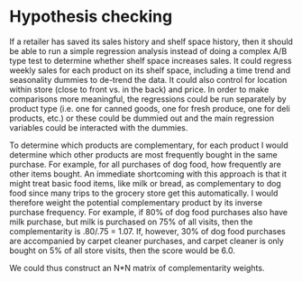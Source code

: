 # Hypothesis checking

If a retailer has saved its sales history and shelf space history, then it should be able to run a simple regression analysis instead of doing a complex A/B type test to determine whether shelf space increases sales. It could regress weekly sales for each product on its shelf space, including a time trend and seasonality dummies to de-trend the data. It could also control for location within store (close to front vs. in the back) and price. In order to make comparisons more meaningful, the regressions could be run separately by product type (i.e. one for canned goods, one for fresh produce, one for deli products, etc.) or these could be dummied out and the main regression variables could be interacted with the dummies. 

To determine which products are complementary, for each product I would determine which other products are most frequently bought in the same purchase. For example, for all purchases of dog food, how frequently are other items bought. An immediate shortcoming with this approach is that it might treat basic food items, like milk or bread, as complementary to dog food since many trips to the grocery store get this automatically. I would therefore weight the potential complementary product by its inverse purchase frequency. For example, if 80% of dog food purchases also have milk purchase, but milk is purchased on 75% of all visits, then the complementarity is .80/.75 = 1.07. If, however, 30% of dog food purchases are accompanied by carpet cleaner purchases, and carpet cleaner is only bought on 5% of all store visits, then the score would be 6.0. 

We could thus construct an N*N matrix of complementarity weights. 
